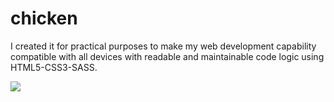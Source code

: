 # chicken

I created it for practical purposes to make my web development capability compatible with all devices with readable and maintainable code logic using HTML5-CSS3-SASS.

![](screen.gif)
